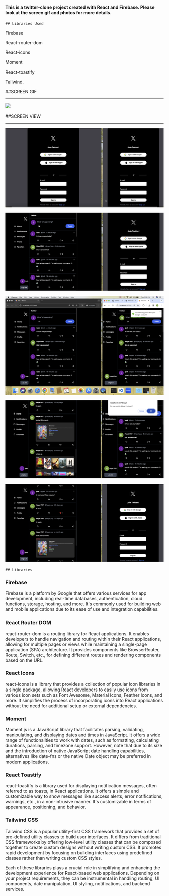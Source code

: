 

#### This is a twitter-clone project created with React and Firebase. Please look at the screen gif and photos for more details.


```
## Libraries Used
```

 Firebase

 React-router-dom

 React-icons

 Moment

 React-toastify 

 Tailwind.
 


##SCREEN GIF <hr>

![](/public/images/twitter.gif)

##SCREEN VIEW <hr>

![](/public/images/tw1.png)

![](/public/images/tw2.png)

![](/public/images/tw3.png)

![](/public/images/tw4.png)

![](/public/images/tw5.png)

```
## Libraries
```

### Firebase

Firebase is a platform by Google that offers various services for app development, including real-time databases, authentication, cloud functions, storage, hosting, and more. It's commonly used for building web and mobile applications due to its ease of use and integration capabilities.

### React Router DOM

react-router-dom is a routing library for React applications. It enables developers to handle navigation and routing within their React applications, allowing for multiple pages or views while maintaining a single-page application (SPA) architecture. It provides components like BrowserRouter, Route, Switch, etc., for defining different routes and rendering components based on the URL.

### React Icons

react-icons is a library that provides a collection of popular icon libraries in a single package, allowing React developers to easily use icons from various icon sets such as Font Awesome, Material Icons, Feather Icons, and more. It simplifies the process of incorporating icons into React applications without the need for additional setup or external dependencies.

### Moment

Moment.js is a JavaScript library that facilitates parsing, validating, manipulating, and displaying dates and times in JavaScript. It offers a wide range of functionalities to work with dates, such as formatting, calculating durations, parsing, and timezone support. However, note that due to its size and the introduction of native JavaScript date handling capabilities, alternatives like date-fns or the native Date object may be preferred in modern applications.

### React Toastify

react-toastify is a library used for displaying notification messages, often referred to as toasts, in React applications. It offers a simple and customizable way to show messages like success alerts, error notifications, warnings, etc., in a non-intrusive manner. It's customizable in terms of appearance, positioning, and behavior.

### Tailwind CSS

Tailwind CSS is a popular utility-first CSS framework that provides a set of pre-defined utility classes to build user interfaces. It differs from traditional CSS frameworks by offering low-level utility classes that can be composed together to create custom designs without writing custom CSS. It promotes rapid development by focusing on building interfaces using predefined classes rather than writing custom CSS styles.

Each of these libraries plays a crucial role in simplifying and enhancing the development experience for React-based web applications. Depending on your project requirements, they can be instrumental in handling routing, UI components, date manipulation, UI styling, notifications, and backend services.
